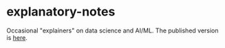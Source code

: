 # explanatory-notes

Occasional "explainers" on data science and AI/ML. The published version is [here](https://rama100.github.io/explainers/).
